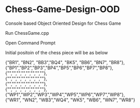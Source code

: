 # Chess-Game-Design-OOD
Console based Object Oriented Design for Chess Game

Run ChessGame.cpp

Open Command Prompt 

Initial positoin of the chess piece will be as below

{"BR1", "BN2", "BB3","BQ4", "BK5", "BB6", "BN7", "BR8"},<br>
		{"BP1","BP2","BP3","BP4","BP5","BP6","BP7","BP8"},<br>
		{"","","","","","","",""},<br>
		{"","","","","","","",""},<br>
		{"","","","","","","",""},<br>
		{"","","","","","","",""},<br>
		{"WP1","WP2","WP3","WP4","WP5","WP6","WP7","WP8"},<br>
		{"WR1", "WN2", "WB3","WQ4", "WK5", "WB6", "WN7", "WR8"}<br>
